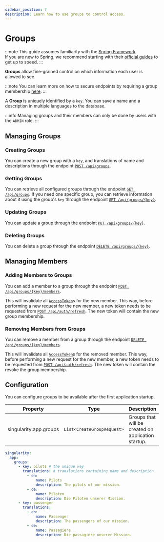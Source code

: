 ```yaml
---
sidebar_position: 7
description: Learn how to use groups to control access.
---
```


# Groups

:::note
This guide assumes familiarity with the [Spring Framework](https://spring.io).  
If you are new to Spring, we recommend starting with their [official guides](https://spring.io/quickstart) to get up to speed.
:::

**Groups** allow fine-grained control on which information each user is allowed to see.

:::note
You can learn more on how to secure endpoints by requiring a group membership [here](./securing-endpoints.md#requiring-group-membership).
:::

A **Group** is uniquely identified by a `key`.
You can save a name and a description in multiple languages to the database.

:::info
Managing groups and their members can only be done by users with the `ADMIN` role.
:::

## Managing Groups

### Creating Groups

You can create a new group with a `key`, and translations of name and descriptions through the endpoint
[`POST /api/groups`](../../api/create-group.api.mdx).

### Getting Groups

You can retrieve all configured groups through the endpoint [`GET /api/groups`](../../api/get-groups.api.mdx).
If you need one specific group, 
you can retrieve information about it using the group's `key` through the endpoint [`GET /api/groups/{key}`](../../api/get-group-by-key.api.mdx).

### Updating Groups

You can update a group through the endpoint [`PUT /api/groups/{key}`](../../api/update-group.api.mdx).

### Deleting Groups

You can delete a group through the endpoint [`DELETE /api/groups/{key}`](../../api/delete-group.api.mdx).

## Managing Members

### Adding Members to Groups

You can add a member to a group through the endpoint [`POST /api/groups/{key}/members`](../../api/add-member-to-group.api.mdx).

This will invalidate all [`AccessToken`](./tokens.md#access-token)s for the new member.
This way, before performing a new request for the new member, a new token needs to be requested from [`POST /api/auth/refresh`](../../api/refresh-access-token.api.mdx).
The new token will contain the new group membership.

### Removing Members from Groups

You can remove a member from a group through the endpoint [`DELETE /api/groups/{key}/members`](../../api/remove-member-from-group.api.mdx).

This will invalidate all [`AccessToken`](./tokens.md#access-token)s for the removed member.
This way, before performing a new request for the new member, a new token needs to be requested from [`POST /api/auth/refresh`](../../api/refresh-access-token.api.mdx).
The new token will contain the revoke the group membership.

## Configuration

You can configure groups to be available after the first application startup.

| Property               | Type                       | Description                                         | Default |
|------------------------|----------------------------|-----------------------------------------------------|---------|
| singularity.app.groups | `List<CreateGroupRequest>` | Groups that will be created on application startup. |         |

```yaml
singularity:
  app:
    groups: 
      - key: pilots # the unique key
        translations: # translations containing name and description
          - en:
              name: Pilots
              description: The pilots of our mission.
          - de:
              name: Piloten
              description: Die Piloten unserer Mission.
      - key: passenger
        translations:
          - en:
              name: Passenger
              description: The passengers of our mission.
          - de:
              name: Passagiere
              description: Die passagiere unserer Mission.
```
